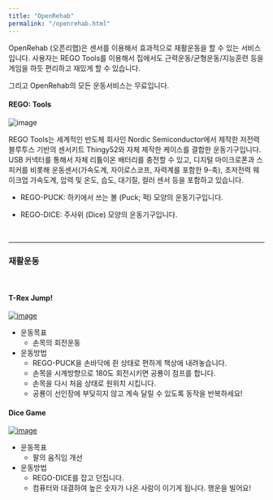 ```yaml
---
title: "OpenRehab"
permalink: "/openrehab.html"
---
```


OpenRehab (오픈리햅)은 센서를 이용해서 효과적으로 재활운동을 할 수 있는 서비스입니다. 사용자는 REGO Tools를 이용해서 집에서도 근력운동/균형운동/지능훈련 등을 게임을 하듯 편리하고 재밌게 할 수 있습니다.

그리고 OpenRehab의 모든 운동서비스는 무료입니다.


#### REGO: Tools

![image](https://user-images.githubusercontent.com/56623134/75556744-1ef76700-5a82-11ea-89e5-3e3c715df07e.png)

REGO Tools는 세계적인 반도체 회사인 Nordic Semiconductor에서 제작한 저전력 블루투스 기반의 센서키트 Thingy52와 자체 제작한 케이스를 결합한 운동기구입니다. USB 커넥터를 통해서 자체 리튬이온 배터리를 충전할 수 있고, 디지털 마이크로폰과 스피커를 비롯해 운동센서(가속도계, 자이로스코프, 자력계를 포함한 9-축), 초저전력 웨이크업 가속도계, 압력 및 온도, 습도, 대기질, 컬러 센서 등을 포함하고 있습니다.

  - REGO-PUCK: 하키에서 쓰는 볼 (Puck; 퍽) 모양의 운동기구입니다.

  - REGO-DICE: 주사위 (Dice) 모양의 운동기구입니다.

<br>

-------------

### 재활운동
<br>

#### T-Rex Jump!

[![image](https://user-images.githubusercontent.com/56623134/75441517-2430b500-59a1-11ea-9fa3-a5f869fad204.png)](https://regoresearch.github.io/openrehab/t-rex-jump)

  - 운동목표
     - 손목의 회전운동
  - 운동방법
     - REGO-PUCK을 손바닥에 쥔 상태로 편하게 책상에 내려놓습니다.
     - 손목을 시계방향으로 180도 회전시키면 공룡이 점프를 합니다.
     - 손목을 다시 처음 상태로 원위치 시킵니다.
     - 공룡이 선인장에 부딪히지 않고 계속 달릴 수 있도록 동작을 반복하세요!


#### Dice Game

[![image](https://user-images.githubusercontent.com/56623134/75555585-dccd2600-5a7f-11ea-9c23-cd19a435e27a.png)](https://regoresearch.github.io/openrehab/dice-game)

  - 운동목표
     - 팔의 움직임 개선
  - 운동방법
     - REGO-DICE를 잡고 던집니다.
     - 컴퓨터와 대결하여 높은 숫자가 나온 사람이 이기게 됩니다. 행운을 빌어요!
